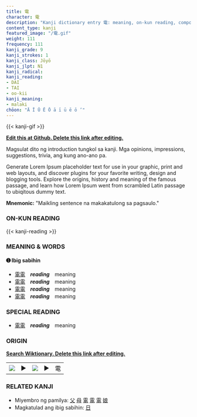 ```yaml
---
title: 電
character: 電
description: "Kanji dictionary entry 電: meaning, on-kun reading, compounds, origin, related kanji"
content_type: kanji
featured_image: "/電.gif"
weight: 111
frequency: 111
kanji_grade: 9
kanji_strokes: 1
kanji_class: Jōyō
kanji_jlpt: N1
kanji_radical: 
kanji_reading: 
- DAI
- TAI
- oo-kii
kanji_meaning:
- malaki
chōon: "Ā Ī Ū Ē Ō ā ī ū ē ō ’"
---
```

[//]: # (Don't edit the line below. Kanji animated GIF code is automatically generated.)
{{< kanji-gif >}}

[//]: # (Edit below this line.)

**[Edit this at Github. Delete this link after editing.](https://github.com/tim0g/tim/tree/main/content/kanji/電/index.md)**

Magsulat dito ng introduction tungkol sa kanji. Mga opinions, impressions, suggestions, trivia, ang kung ano-ano pa.

Generate Lorem Ipsum placeholder text for use in your graphic, print and web layouts, and discover plugins for your favorite writing, design and blogging tools. Explore the origins, history and meaning of the famous passage, and learn how Lorem Ipsum went from scrambled Latin passage to ubiqitous dummy text.
 
**Mnemonic:** "Maikling sentence na makakatulong sa pagsaulo."

### ON-KUN READING

[//]: # (Don't edit the line below. ON-KUN READING code is automatically generated.)
{{< kanji-reading >}}

### MEANING & WORDS

#### ➊ **Ibig sabihin**
  - [電](../電)[電](../電)　***reading***　meaning
  - [電](../電)[電](../電)　***reading***　meaning
  - [電](../電)[電](../電)　***reading***　meaning
  - [電](../電)[電](../電)　***reading***　meaning

### SPECIAL READING
  - [電](../電)[電](../電)　***reading***　meaning

### ORIGIN

**[Search Wiktionary. Delete this link after editing.](https://wiktionary.org/wiki/電)**
<table class="kanji-table"><tr><td>
<img src="60px-電-bronze.svg.png">
</td><td>▶</td><td>
<img src="60px-電-oracle.svg.png">
</td><td>▶</td>
<td class="kanji-origin">電</td>
</tr></table>

### RELATED KANJI
- Miyembro ng pamilya: [父](../父) [母](../母) [電](../電) [電](../電) [電](../電) [娘](../娘)
- Magkatulad ang ibig sabihin: [日](../日)
